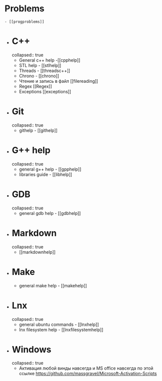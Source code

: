 # Problems
	- [[progproblems]]
- # C++
  collapsed:: true
	- General c++ help -[[cpphelp]]
	- STL help - [[stlhelp]]
	- Threads - [[threadsc++]]
	- Chrono - [[chrono]]
	- Чтение и запись в файл [[filereading]]
	- Regex [[Regex]]
	- Exceptions [[exceptions]]
- # Git
  collapsed:: true
	- githelp - [[githelp]]
- # G++ help
  collapsed:: true
	- general g++ help - [[gpphelp]]
	- libraries guide - [[libhelp]]
- # GDB
  collapsed:: true
	- general gdb help - [[gdbhelp]]
- # Markdown
  collapsed:: true
	- [[markdownhelp]]
- # Make
	- general make help - [[makehelp]]
- # Lnx
  collapsed:: true
	- general ubuntu commands - [[lnxhelp]]
	- lnx filesystem help - [[lnxfilesystemhelp]]
- # Windows
  collapsed:: true
	- Активация любой винды навсегда и MS office навсегда по этой ссылке  https://github.com/massgravel/Microsoft-Activation-Scripts